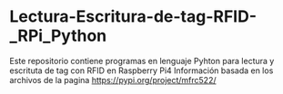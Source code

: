 # Lectura-Escritura-de-tag-RFID-_RPi_Python
Este repositorio contiene programas en lenguaje Pyhton para lectura y escrituta de tag con RFID en Raspberry Pi4
Información basada en los archivos de la pagina https://pypi.org/project/mfrc522/
